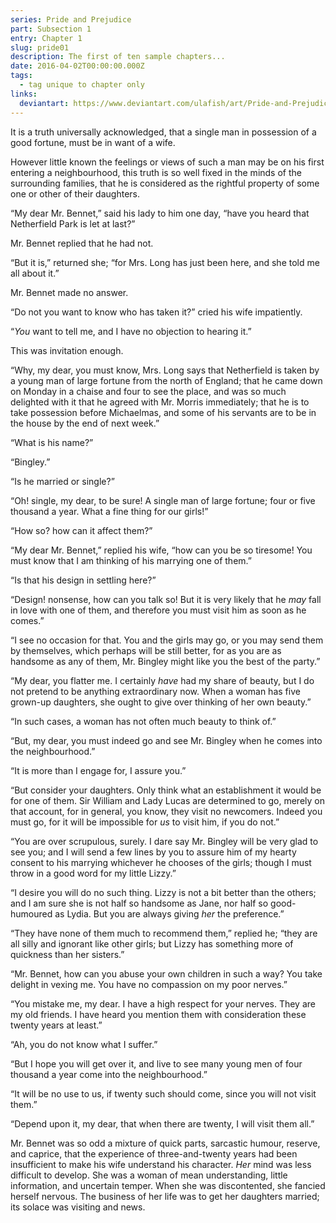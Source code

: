 ```yaml
---
series: Pride and Prejudice
part: Subsection 1
entry: Chapter 1
slug: pride01
description: The first of ten sample chapters...
date: 2016-04-02T00:00:00.000Z
tags:
  - tag unique to chapter only
links:
  deviantart: https://www.deviantart.com/ulafish/art/Pride-and-Prejudice-162506143
---
```

It is a truth universally acknowledged, that a single man in possession of a good fortune, must be in want of a wife.

However little known the feelings or views of such a man may be on his first entering a neighbourhood, this truth is so well fixed in the minds of the surrounding families, that he is considered as the rightful property of some one or other of their daughters.

“My dear Mr. Bennet,” said his lady to him one day, “have you heard that Netherfield Park is let at last?”

Mr. Bennet replied that he had not.

“But it is,” returned she; “for Mrs. Long has just been here, and she told me all about it.”

Mr. Bennet made no answer.

“Do not you want to know who has taken it?” cried his wife impatiently.

“*You* want to tell me, and I have no objection to hearing it.”

This was invitation enough.

“Why, my dear, you must know, Mrs. Long says that Netherfield is taken by a young man of large fortune from the north of England; that he came down on Monday in a chaise and four to see the place, and was so much delighted with it that he agreed with Mr. Morris immediately; that he is to take possession before Michaelmas, and some of his servants are to be in the house by the end of next week.”

“What is his name?”

“Bingley.”

“Is he married or single?”

“Oh! single, my dear, to be sure! A single man of large fortune; four or five thousand a year. What a fine thing for our girls!”

“How so? how can it affect them?”

“My dear Mr. Bennet,” replied his wife, “how can you be so tiresome! You must know that I am thinking of his marrying one of them.”

“Is that his design in settling here?”

“Design! nonsense, how can you talk so! But it is very likely that he *may* fall in love with one of them, and therefore you must visit him as soon as he comes.”

“I see no occasion for that. You and the girls may go, or you may send them by themselves, which perhaps will be still better, for as you are as handsome as any of them, Mr. Bingley might like you the best of the party.”

“My dear, you flatter me. I certainly *have* had my share of beauty, but I do not pretend to be anything extraordinary now. When a woman has five grown-up daughters, she ought to give over thinking of her own beauty.”

“In such cases, a woman has not often much beauty to think of.”

“But, my dear, you must indeed go and see Mr. Bingley when he comes into the neighbourhood.”

“It is more than I engage for, I assure you.”

“But consider your daughters. Only think what an establishment it would be for one of them. Sir William and Lady Lucas are determined to go, merely on that account, for in general, you know, they visit no newcomers. Indeed you must go, for it will be impossible for *us* to visit him, if you do not.”

“You are over scrupulous, surely. I dare say Mr. Bingley will be very glad to see you; and I will send a few lines by you to assure him of my hearty consent to his marrying whichever he chooses of the girls; though I must throw in a good word for my little Lizzy.”

“I desire you will do no such thing. Lizzy is not a bit better than the others; and I am sure she is not half so handsome as Jane, nor half so good-humoured as Lydia. But you are always giving *her* the preference.”

“They have none of them much to recommend them,” replied he; “they are all silly and ignorant like other girls; but Lizzy has something more of quickness than her sisters.”

“Mr. Bennet, how can you abuse your own children in such a way? You take delight in vexing me. You have no compassion on my poor nerves.”

“You mistake me, my dear. I have a high respect for your nerves. They are my old friends. I have heard you mention them with consideration these twenty years at least.”

“Ah, you do not know what I suffer.”

“But I hope you will get over it, and live to see many young men of four thousand a year come into the neighbourhood.”

“It will be no use to us, if twenty such should come, since you will not visit them.”

“Depend upon it, my dear, that when there are twenty, I will visit them all.”

Mr. Bennet was so odd a mixture of quick parts, sarcastic humour, reserve, and caprice, that the experience of three-and-twenty years had been insufficient to make his wife understand his character. *Her* mind was less difficult to develop. She was a woman of mean understanding, little information, and uncertain temper. When she was discontented, she fancied herself nervous. The business of her life was to get her daughters married; its solace was visiting and news.